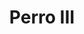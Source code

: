 ---
title: Perro III
date: 
draft: false

# descripcion
description : Dije de plata 925

materials: Plata 925

color: Plateado

dimensions: 1,5cm alto

code: 02-14-0670

type: "Dijes"

categories: []

price: $2.950,00

# Images
# first image will be shown in the product page
images:
  # - image: "images/path_to_image"
  # La ubicacion de las imagenes es imagenes/Dijes/Dijes.Plata/02-14-0670-perro-iii
  - image: "./images/dijes/plata/02-14-0670.JPG"
---